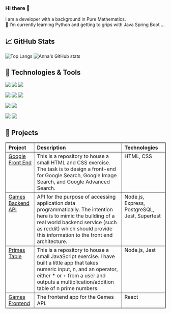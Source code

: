 ### Hi there 👋

I am a developer with a background in Pure Mathematics. </br>
🌱 I’m currently learning Python and getting to grips with Java Spring Boot ...

<!--
![Jokes Card](https://readme-jokes.vercel.app/api)
-->
## &#x1f4c8; GitHub Stats

![Top Langs](https://github-readme-stats.vercel.app/api/top-langs/?username=amgc3&langs_count=8&theme=vue-dark)
![Anna's GitHub stats](https://github-readme-stats.vercel.app/api?username=amgc3&count_private=true&show_icons=true&theme=vue-dark)



## 🔧 Technologies & Tools

![](https://img.shields.io/badge/Editor-IntelliJ_IDEA-informational?style=flat&logo=intellij-idea&logoColor=white&color=2bbc8a)
![](https://img.shields.io/badge/Editor-Visual_Studio_Code-informational?style=flat&logo=visual-studio-code&logoColor=white&color=2bbc8a)
![](https://img.shields.io/badge/Editor-PyCharm-informational?style=flat&logo=pycharm&logoColor=white&color=2bbc8a)
<!-- ![](https://img.shields.io/badge/Code-Python-informational?style=flat&logo=python&logoColor=white&color=2bbc8a)-->
![](https://img.shields.io/badge/Code-Ruby-informational?style=flat&logo=ruby&logoColor=white&color=2bbc8a)
![](https://img.shields.io/badge/Code-JavaScript-informational?style=flat&logo=javascript&logoColor=white&color=2bbc8a)
![](https://img.shields.io/badge/Code-Node.js-informational?style=flat&logo=node.js&logoColor=white&color=2bbc8a)
<!-- ![](https://img.shields.io/badge/Code-Python-informational?style=flat&logo=python&logoColor=white&color=2bbc8a) -->
![](https://img.shields.io/badge/Code-Java-informational?style=flat&logo=java&logoColor=white&color=2bbc8a)
![](https://img.shields.io/badge/Code-React-informational?style=flat&logo=react&logoColor=white&color=2bbc8a)
<!-- ![](https://img.shields.io/badge/Code-Angular-informational?style=flat&logo=angular&logoColor=white&color=2bbc8a)-->
<!-- ![](https://img.shields.io/badge/Code-Haskell-informational?style=flat&logo=haskell&logoColor=white&color=2bbc8a) -->
<!-- ![](https://img.shields.io/badge/Code-Vue-informational?style=flat&logo=vue.js&logoColor=white&color=2bbc8a) -->
![](https://img.shields.io/badge/Tools-PostgreSQL-informational?style=flat&logo=postgresql&logoColor=white&color=2bbc8a)
![](https://img.shields.io/badge/Tools-Jest-informational?style=flat&logo=jest&logoColor=white&color=2bbc8a)
<!-- ![](https://img.shields.io/badge/Tools-MongoDB-informational?style=flat&logo=mongodb&logoColor=white&color=2bbc8a) -->


## 🔭 Projects

<table border="1" cellpadding="4" cellspacing="0">
<thead><tr><th align="left">Project</th><th align="left">Description</th><th align="left">Technologies</th></tr></thead>
<tbody>
  <tr valign="top"><td><a href="https://github.com/amgc3/googlefrontend">Google Front End</a></td><td align="left">This is a repository to house a small HTML and CSS exercise. The task is to design a front-end for Google Search, Google Image Search, and Google Advanced Search.
</td><td align="leftt">HTML, CSS</td>
  <tr valign="top"><td><a href="https://github.com/amgc3/nc-games-api">Games Backend API</a></td><td align="left"> API for the purpose of accessing application data programmatically. The intention here is to mimic the building of a real world backend service (such as reddit) which should provide this information to the front end architecture.</td><td align="left">Node.js, Express, PostgreSQL, Jest, Supertest</td></tr>
  <tr valign="top"><td><a href="https://github.com/amgc3/primes-table">Primes Table</a></td><td align="left">This is a repository to house a small JavaScript exercise.
I have built a little app that takes numeric input, n, and an operator, either * or + from a user and outputs a multiplication/addition table of n prime numbers.
</td><td align="leftt">Node.js, Jest</td>
   <tr valign="top"><td><a href="https://github.com/amgc3/nc-games">Games Frontend</a></td><td align="left"> The frontend app for the Games API.</td><td align="left">React</td></tr>
  </tr>
</tbody>
<!-- <tfoot><tr valign="top"><td align="right">next</td><td align="right">next</td></tr>
</tfoot> -->
</table>


<!--
**amgc3/amgc3** is a ✨ _special_ ✨ repository because its `README.md` (this file) appears on your GitHub profile.


Here are some ideas to get you started:

- 🔭 I’m currently working on learning 

- 👯 I’m looking to collaborate on ...
- 🤔 I’m looking for help with ...
- 💬 Ask me about ...
- 📫 How to reach me: ...
- 😄 Pronouns: ...
- ⚡ Fun fact: ...
-->
